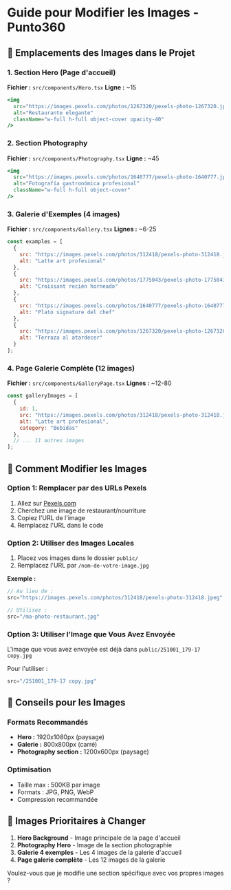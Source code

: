 # Guide pour Modifier les Images - Punto360

## 📍 Emplacements des Images dans le Projet

### 1. **Section Hero (Page d'accueil)**
**Fichier :** `src/components/Hero.tsx`
**Ligne :** ~15
```jsx
<img 
  src="https://images.pexels.com/photos/1267320/pexels-photo-1267320.jpeg" 
  alt="Restaurante elegante"
  className="w-full h-full object-cover opacity-40"
/>
```

### 2. **Section Photography**
**Fichier :** `src/components/Photography.tsx`
**Ligne :** ~45
```jsx
<img 
  src="https://images.pexels.com/photos/1640777/pexels-photo-1640777.jpeg" 
  alt="Fotografía gastronómica profesional"
  className="w-full h-full object-cover"
/>
```

### 3. **Galerie d'Exemples (4 images)**
**Fichier :** `src/components/Gallery.tsx`
**Lignes :** ~6-25
```jsx
const examples = [
  {
    src: "https://images.pexels.com/photos/312418/pexels-photo-312418.jpeg",
    alt: "Latte art profesional"
  },
  {
    src: "https://images.pexels.com/photos/1775043/pexels-photo-1775043.jpeg",
    alt: "Croissant recién horneado"
  },
  {
    src: "https://images.pexels.com/photos/1640777/pexels-photo-1640777.jpeg",
    alt: "Plato signature del chef"
  },
  {
    src: "https://images.pexels.com/photos/1267320/pexels-photo-1267320.jpeg",
    alt: "Terraza al atardecer"
  }
];
```

### 4. **Page Galerie Complète (12 images)**
**Fichier :** `src/components/GalleryPage.tsx`
**Lignes :** ~12-80
```jsx
const galleryImages = [
  {
    id: 1,
    src: "https://images.pexels.com/photos/312418/pexels-photo-312418.jpeg",
    alt: "Latte art profesional",
    category: "Bebidas"
  },
  // ... 11 autres images
];
```

## 🔧 Comment Modifier les Images

### Option 1: Remplacer par des URLs Pexels
1. Allez sur [Pexels.com](https://pexels.com)
2. Cherchez une image de restaurant/nourriture
3. Copiez l'URL de l'image
4. Remplacez l'URL dans le code

### Option 2: Utiliser des Images Locales
1. Placez vos images dans le dossier `public/`
2. Remplacez l'URL par `/nom-de-votre-image.jpg`

**Exemple :**
```jsx
// Au lieu de :
src="https://images.pexels.com/photos/312418/pexels-photo-312418.jpeg"

// Utilisez :
src="/ma-photo-restaurant.jpg"
```

### Option 3: Utiliser l'Image que Vous Avez Envoyée
L'image que vous avez envoyée est déjà dans `public/251001_179-17 copy.jpg`

Pour l'utiliser :
```jsx
src="/251001_179-17 copy.jpg"
```

## 📝 Conseils pour les Images

### Formats Recommandés
- **Hero :** 1920x1080px (paysage)
- **Galerie :** 800x800px (carré)
- **Photography section :** 1200x600px (paysage)

### Optimisation
- Taille max : 500KB par image
- Formats : JPG, PNG, WebP
- Compression recommandée

## 🎯 Images Prioritaires à Changer

1. **Hero Background** - Image principale de la page d'accueil
2. **Photography Hero** - Image de la section photographie
3. **Galerie 4 exemples** - Les 4 images de la galerie d'accueil
4. **Page galerie complète** - Les 12 images de la galerie

Voulez-vous que je modifie une section spécifique avec vos propres images ?